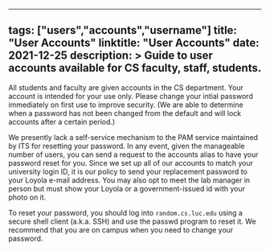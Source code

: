 ______________________________________________________________________

## tags: ["users","accounts","username"] title: "User Accounts" linktitle: "User Accounts" date: 2021-12-25 description: > Guide to user accounts available for CS faculty, staff, students.

All students and faculty are given accounts in the CS department. Your account
is intended for your use only. Please change your intial password immediately on
first use to improve security. (We are able to determine when a password has not
been changed from the default and will lock accounts after a certain period.)

We presently lack a self-service mechanism to the PAM service maintained by ITS
for resetting your password. In any event, given the manageable number of users,
you can send a request to the accounts alias to have your password reset for
you. Since we set up all of our accounts to match your university login ID, it
is our policy to send your replacement password to your Loyola e-mail address.
You may also opt to meet the lab manager in person but must show your Loyola or
a government-issued id with your photo on it.

To reset your password, you should log into `random.cs.luc.edu` using a secure
shell client (a.k.a. SSH) and use the passwd program to reset it. We recommend
that you are on campus when you need to change your password.
